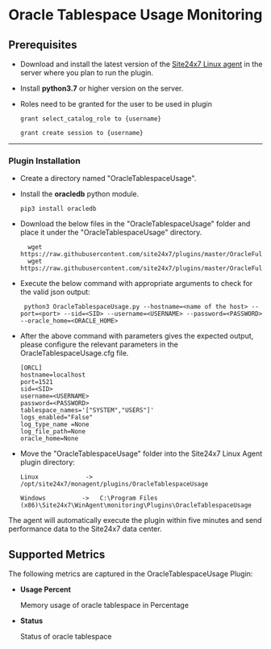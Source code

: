 # Oracle Tablespace Usage Monitoring


                                                                                              
## Prerequisites

- Download and install the latest version of the [Site24x7 Linux agent](https://www.site24x7.com/app/client#/admin/inventory/add-monitor) in the server where you plan to run the plugin. 
- Install **python3.7** or higher version on the server.
- Roles need to be granted for the user to be used in plugin

	```
	grant select_catalog_role to {username}
	```
	```
	grant create session to {username}
	```
---

### Plugin Installation  

- Create a directory named "OracleTablespaceUsage".
- Install the **oracledb** python module.
	```
	pip3 install oracledb
	```
	
- Download the below files in the "OracleTablespaceUsage" folder and place it under the "OracleTablespaceUsage" directory.

		wget https://raw.githubusercontent.com/site24x7/plugins/master/OracleFullStackMonitoring/OracleTablespaceUsage/OracleTablespaceUsage.py
		wget https://raw.githubusercontent.com/site24x7/plugins/master/OracleFullStackMonitoring/OracleTablespaceUsage/OracleTablespaceUsage.cfg

- Execute the below command with appropriate arguments to check for the valid json output:
	```
	 python3 OracleTablespaceUsage.py --hostname=<name of the host> --port=<port> --sid=<SID> --username=<USERNAME> --password=<PASSWORD> --oracle_home=<ORACLE_HOME>
	 ```
- After the above command with parameters gives the expected output, please configure the relevant parameters in the OracleTablespaceUsage.cfg file.

	```
	[ORCL]
	hostname=localhost
	port=1521
	sid=<SID>
	username=<USERNAME>
	password=<PASSWORD>
	tablespace_names='["SYSTEM","USERS"]'
	logs_enabled="False"
	log_type_name =None
	log_file_path=None
	oracle_home=None
	```	
- Move the "OracleTablespaceUsage" folder into the Site24x7 Linux Agent plugin directory: 
	```
	Linux             ->   /opt/site24x7/monagent/plugins/OracleTablespaceUsage
	```
	```
	Windows          ->   C:\Program Files (x86)\Site24x7\WinAgent\monitoring\Plugins\OracleTablespaceUsage
	```

The agent will automatically execute the plugin within five minutes and send performance data to the Site24x7 data center.




## Supported Metrics
The following metrics are captured in the OracleTablespaceUsage Plugin:

- **Usage Percent**

    Memory usage of oracle tablespace in Percentage

- **Status**

    Status of oracle tablespace

